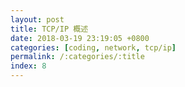 ```yaml
---
layout: post
title: TCP/IP 概述
date: 2018-03-19 23:19:05 +0800
categories: [coding, network, tcp/ip]
permalink: /:categories/:title
index: 8
---
```

